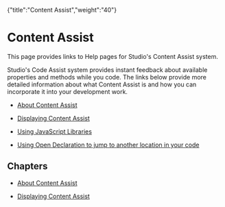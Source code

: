 {"title":"Content Assist","weight":"40"} 

# Content Assist

This page provides links to Help pages for Studio's Content Assist system.

Studio's Code Assist system provides instant feedback about available properties and methods while you code. The links below provide more detailed information about what Content Assist is and how you can incorporate it into your development work.

*   [About Content Assist](/docs/appc/Axway_Appcelerator_Studio/Axway_Appcelerator_Studio_Guide/Basic_Concepts/Content_Assist/About_Content_Assist/)
    
*   [Displaying Content Assist](/docs/appc/Axway_Appcelerator_Studio/Axway_Appcelerator_Studio_Guide/Basic_Concepts/Content_Assist/Displaying_Content_Assist/)
    
*   [Using JavaScript Libraries](/docs/appc/Axway_Appcelerator_Studio/Axway_Appcelerator_Studio_Guide/Web_Development/JavaScript_Development/Using_JavaScript_Libraries/)
    
*   [Using Open Declaration to jump to another location in your code](/docs/appc/Axway_Appcelerator_Studio/Axway_Appcelerator_Studio_Guide/Basic_Concepts/Working_with_Projects/Using_Open_Declaration_to_jump_to_another_location_in_your_code/)
    

## Chapters

*   [About Content Assist](/docs/appc/Axway_Appcelerator_Studio/Axway_Appcelerator_Studio_Guide/Basic_Concepts/Content_Assist/About_Content_Assist/)
    
*   [Displaying Content Assist](/docs/appc/Axway_Appcelerator_Studio/Axway_Appcelerator_Studio_Guide/Basic_Concepts/Content_Assist/Displaying_Content_Assist/)